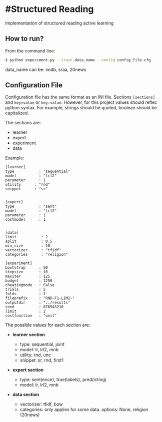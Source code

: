 #Structured Reading 
==========

Implementation of structured reading active learning 


## How to run?

From the command line:

```bash
$ python experiment.py --train data_name --config config_file.cfg
```

data_name can be: imdb, sraa, 20news

## Configuration File

Configuration file has the same format as an INI file. Sections ```[sections]``` and ```key=value``` or ```key:value```. However, for this project values should reflec python syntax. For example, strings should be quoted, boolean should be capitalized. 


The sections are: 
* learner
* expert
* experiment
* data 

Example:

```
[learner]
type           : "sequential"
model          : "lrl2"
parameter      : 1
utility      : "rnd"
snippet      : "sr"
                
			
[expert]        
type           : "sent"
model          : "lrl2"
parameter      : 1
costmodel      : 1
                

[data]
limit			: 2
split			: 0.5
min_size		: 10
vectorizer 		: "tfidf"
categories		: "religion"

[experiment]   
bootstrap      : 50
stepsize       : 10
maxiter        : 125
budget         : 1250
cheatingmode   : False
trials         : 5
folds          : 1
fileprefix     : "RND-F1-LIM2-"
outputdir      : "../results"
seed           : 876543210
limit          : 2
costfunction   : "unit"
```

The possible values for each section are: 

* **learner section**
	* type: sequential, joint
	* model: lr, lrl2, mnb
	* utility: rnd, unc
	* snippet: sr, rnd, first1


* **expert section**
	* type: sent(ence), true(labels), pred(icting)
	* model: lr, lrl2, mnb

* **data section**
	* vectorizer: tfidf, bow
	* categories: only applies for some data. options: None, religion (20news)


